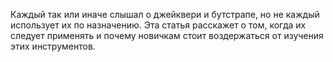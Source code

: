 Каждый так или иначе слышал о джейквери и бутстрапе, но не каждый использует их по назначению. Эта статья расскажет о том, когда их следует применять и почему новичкам стоит воздержаться от изучения этих инструментов.
